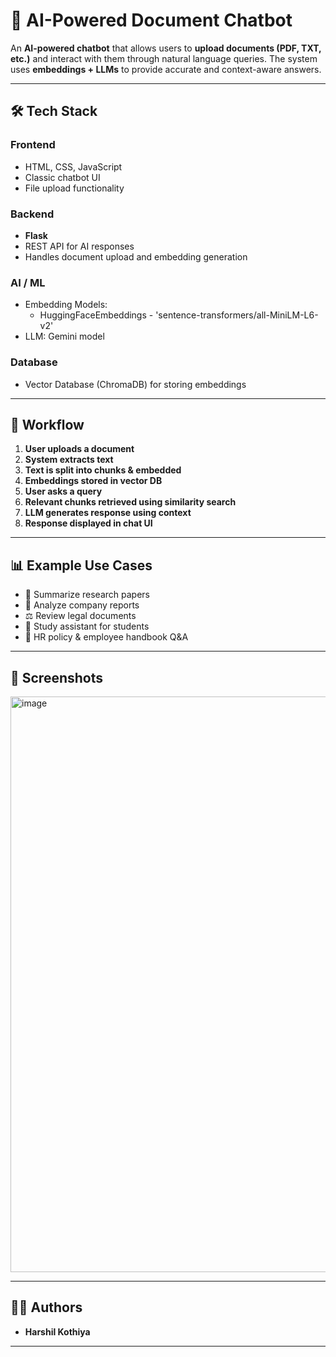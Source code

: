 # 📌 AI-Powered Document Chatbot

An **AI-powered chatbot** that allows users to **upload documents (PDF, TXT, etc.)** and interact with them through natural language queries. The system uses **embeddings + LLMs** to provide accurate and context-aware answers.

---

## 🛠️ Tech Stack

### **Frontend**
- HTML, CSS, JavaScript  
- Classic chatbot UI  
- File upload functionality  

### **Backend**
- **Flask** 
- REST API for AI responses  
- Handles document upload and embedding generation  

### **AI / ML**
- Embedding Models:  
  - HuggingFaceEmbeddings - 'sentence-transformers/all-MiniLM-L6-v2'
- LLM: Gemini model 

### **Database**
- Vector Database (ChromaDB) for storing embeddings  

---

## 📖 Workflow

1. **User uploads a document**  
2. **System extracts text**  
3. **Text is split into chunks & embedded**  
4. **Embeddings stored in vector DB**  
5. **User asks a query**  
6. **Relevant chunks retrieved using similarity search**  
7. **LLM generates response using context**  
8. **Response displayed in chat UI**  

---

## 📊 Example Use Cases
- 📘 Summarize research papers  
- 🏢 Analyze company reports  
- ⚖️ Review legal documents  
- 🏫 Study assistant for students  
- 💼 HR policy & employee handbook Q&A  

---

## 📸 Screenshots
<img width="1920" height="921" alt="image" src="https://github.com/user-attachments/assets/7760013f-45ba-4706-b438-cc845ea4dbbd" />


---

## 👨‍💻 Authors
- **Harshil Kothiya**  


---

